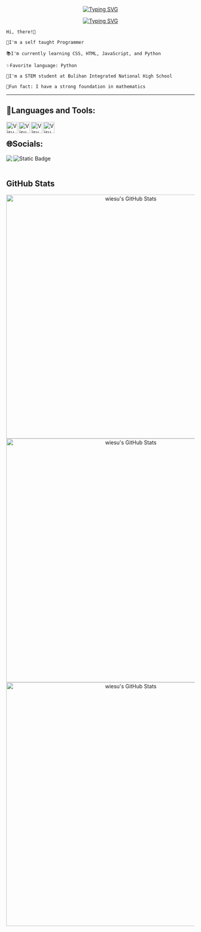 <p align="center">
  <a href="https://git.io/typing-svg"><img src="https://readme-typing-svg.demolab.com?font=Fira+Code&size=35&pause=1000&color=007BFFFF&center=true&repeat=false&random=false&width=435&lines=Ralph+Lawrence" alt="Typing SVG" /></a>
</p>

<p align="center">
  <a href="https://git.io/typing-svg"><img src="https://readme-typing-svg.demolab.com?font=Fira+Code&size=27&pause=1000&color=007BFFFF&random=false&width=435&lines=Aspiring+Software+Engineer+" alt="Typing SVG" /></a>
</p>

```
Hi, there!👋

🫡I'm a self taught Programmer

📚I'm currently learning CSS, HTML, JavaScript, and Python

✨Favorite language: Python

🏫I'm a STEM student at Bulihan Integrated National High School

🤗Fun fact: I have a strong foundation in mathematics
```
---
## 🧰Languages and Tools:

<img align="left" alt="Visual Studio Code" width="30px" src="https://cdn.jsdelivr.net/gh/devicons/devicon@latest/icons/python/python-original.svg" />
<img align="left" alt="Visual Studio Code" width="30px" src="https://cdn.jsdelivr.net/gh/devicons/devicon@latest/icons/javascript/javascript-original.svg" />
<img align="left" alt="Visual Studio Code" width="30px" src="https://cdn.jsdelivr.net/gh/devicons/devicon@latest/icons/html5/html5-original.svg" />
<img align="left" alt="Visual Studio Code" width="30px" src="https://cdn.jsdelivr.net/gh/devicons/devicon@latest/icons/css3/css3-original.svg" />
<br/>

## 🌐Socials:

<p>
  <img align="left" src="https://img.shields.io/badge/Facebook-%231877F2?style=for-the-badge&logo=Facebook&cacheSeconds=https%3A%2F%2Fwww.facebook.com%2Fwiesu.45_" />
  <img align="left" alt="Static Badge" src="https://img.shields.io/badge/Instagram-%23E4405F?style=for-the-badge&logo=Instagram&logoColor=%23ffffff&cacheSeconds=https%3A%2F%2Fwww.instagram.com%2Fwiesu_" />
</p><br/><br/>

## GitHub Stats

<p align="center">
  <img src="https://github-readme-stats.vercel.app/api?username=wiesu&theme=react&show_icons=true&hide_border=true&count_private=true" alt="wiesu's GitHub Stats" width="650" />
  <br>
  <img src="https://github-readme-streak-stats.herokuapp.com/?user=wiesu&theme=react&hide_border=true" alt="wiesu's GitHub Stats" width="650" />
  <br>
  <img src="https://github-readme-stats.vercel.app/api/top-langs/?username=wiesu&theme=react&show_icons=true&hide_border=true&layout=compact" alt="wiesu's GitHub Stats" width="650" />
</p>

